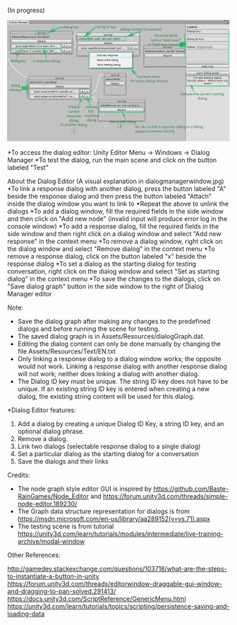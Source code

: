 ﻿(In progress)

![Current preview](dialogmanagerwindow.jpg)

*To access the dialog editor: Unity Editor Menu -> Windows -> Dialog Manager
*To test the dialog, run the main scene and click on the button labeled "Test"

About the Dialog Editor
(A visual explanation in dialogmanagerwindow.jpg)
*To link a response dialog with another dialog, press the button labeled "A" beside the response dialog and then press the button labeled "Attach" inside the dialog window you want to link to
*Repeat the above to unlink the dialogs
*To add a dialog window, fill the required fields in the side window and then click on "Add new node" (invalid input will produce error log in the console window)
*To add a response dialog, fill the required fields in the side window and then right click on a dialog window and select "Add new response" in the context menu
*To remove a dialog window, right click on the dialog window and select "Remove dialog" in the context menu
*To remove a response dialog, click on the button labeled "x" beside the response dialog
*To set a dialog as the starting dialog for testing conversation, right click on the dialog window and select "Set as starting dialog" in the context menu
*To save the changes to the dialogs, click on "Save dialog graph" button in the side window to the right of Dialog Manager editor

Note: 
- Save the dialog graph after making any changes to the predefined dialogs and before running the scene for testing.
- The saved dialog graph is  in Assets/Resources/dialogGraph.dat.
- Editing the dialog content can only be done manually by changing the file  Assets/Resources/Text/EN.txt
- Only linking a response dialog to a dialog window works; the opposite would not work. Linking a response dialog with another response dialog will not work; neither does linking a dialog with another dialog.
- The Dialog ID key must be unique. The string ID key does not have to be unique. If an existing string ID key is entered when creating a new dialog, the existing string content will be used for this dialog.

*Dialog Editor features:
1. Add a dialog by creating a unique Dialog ID Key, a string ID key, and an optional dialog phrase.
2. Remove a dialog.
3. Link two dialogs (selectable response dialog to a single dialog)
4. Set a particular dialog as the starting dialog for a conversation
5. Save the dialogs and their links

Credits:
* The node graph style editor GUI is inspired by https://github.com/Baste-RainGames/Node_Editor and https://forum.unity3d.com/threads/simple-node-editor.189230/
* The Graph data structure representation for dialogs is from https://msdn.microsoft.com/en-us/library/aa289152(v=vs.71).aspx
* The testing scene is from tutorial https://unity3d.com/learn/tutorials/modules/intermediate/live-training-archive/modal-window

Other References:

  http://gamedev.stackexchange.com/questions/103718/what-are-the-steps-to-instantiate-a-button-in-unity
  https://forum.unity3d.com/threads/editorwindow-draggable-gui-window-and-dragging-to-pan-solved.291413/
  https://docs.unity3d.com/ScriptReference/GenericMenu.html
  https://unity3d.com/learn/tutorials/topics/scripting/persistence-saving-and-loading-data

